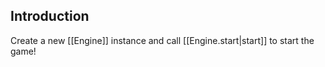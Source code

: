 ## Introduction

Create a new [[Engine]] instance and call [[Engine.start|start]] to start the game!